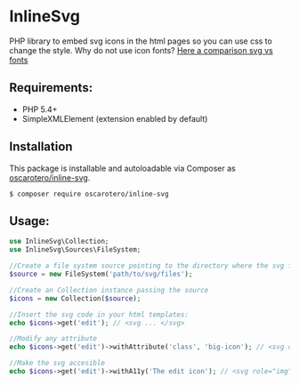 # InlineSvg

PHP library to embed svg icons in the html pages so you can use css to change the style. Why do not use icon fonts? [Here a comparison svg vs fonts](http://css-tricks.com/icon-fonts-vs-svg/)

## Requirements:

* PHP 5.4+
* SimpleXMLElement (extension enabled by default)

## Installation

This package is installable and autoloadable via Composer as [oscarotero/inline-svg](https://packagist.org/packages/oscarotero/inline-svg).

```
$ composer require oscarotero/inline-svg
```

## Usage:

```php
use InlineSvg\Collection;
use InlineSvg\Sources\FileSystem;

//Create a file system source pointing to the directory where the svg files are stored.
$source = new FileSystem('path/to/svg/files');

//Create an Collection instance passing the source
$icons = new Collection($source);

//Insert the svg code in your html templates:
echo $icons->get('edit'); // <svg ... </svg>

//Modify any attribute
echo $icons->get('edit')->withAttribute('class', 'big-icon'); // <svg class="big-icon" .. </svg>

//Make the svg accesible
echo $icons->get('edit')->withA11y('The edit icon'); // <svg role="img" aria-labelledby="icon-edit-123-title"><title id="icon-edit-123-title">The edit icon</title> .. </svg>
```
